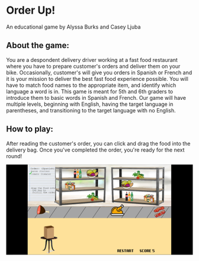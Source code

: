 # Order Up!

An educational game by Alyssa Burks and Casey Ljuba

## About the game:

You are a despondent delivery driver working at a fast food restaurant where you have to prepare customer's orders and deliver them on your bike. Occasionally, customer's will give you orders in Spanish or French and it is your mission to deliver the best fast food experience possible. You will have to match food names to the appropriate item, and identify which language a word is in. This game is meant for 5th and 6th graders to introduce them to basic words in Spanish and French. Our game will have multiple levels, beginning with English, having the target language in parentheses, and transitioning to the target language with no English.

## How to play:

After reading the customer's order, you can click and drag the food into the delivery bag. Once you've completed the order, you're ready for the next round!

![screenshot](https://github.com/UD-CISC374/educational-game-project-team-4-alyssa-b-casey-l/blob/casey/src/assets/screenshots/large.PNG)
